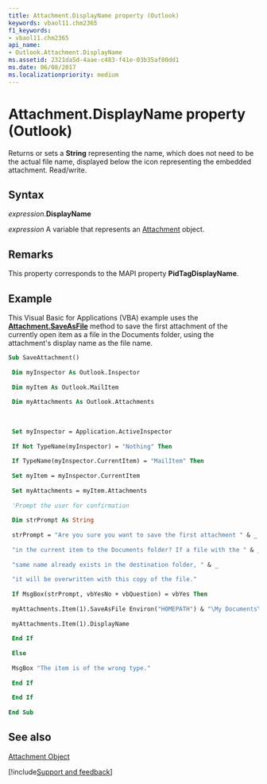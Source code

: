 ```yaml
---
title: Attachment.DisplayName property (Outlook)
keywords: vbaol11.chm2365
f1_keywords:
- vbaol11.chm2365
api_name:
- Outlook.Attachment.DisplayName
ms.assetid: 2321da5d-4aae-c483-f41e-03b35af80dd1
ms.date: 06/08/2017
ms.localizationpriority: medium
---
```



# Attachment.DisplayName property (Outlook)

Returns or sets a **String** representing the name, which does not need to be the actual file name, displayed below the icon representing the embedded attachment. Read/write.


## Syntax

_expression_.**DisplayName**

_expression_ A variable that represents an [Attachment](Outlook.Attachment.md) object.


## Remarks

This property corresponds to the MAPI property **PidTagDisplayName**.


## Example

This Visual Basic for Applications (VBA) example uses the **[Attachment.SaveAsFile](Outlook.Attachment.SaveAsFile.md)** method to save the first attachment of the currently open item as a file in the Documents folder, using the attachment's display name as the file name.


```vb
Sub SaveAttachment() 
 
 Dim myInspector As Outlook.Inspector 
 
 Dim myItem As Outlook.MailItem 
 
 Dim myAttachments As Outlook.Attachments 
 
 
 
 Set myInspector = Application.ActiveInspector 
 
 If Not TypeName(myInspector) = "Nothing" Then 
 
 If TypeName(myInspector.CurrentItem) = "MailItem" Then 
 
 Set myItem = myInspector.CurrentItem 
 
 Set myAttachments = myItem.Attachments 
 
 'Prompt the user for confirmation 
 
 Dim strPrompt As String 
 
 strPrompt = "Are you sure you want to save the first attachment " & _ 
 
 "in the current item to the Documents folder? If a file with the " & _ 
 
 "same name already exists in the destination folder, " & _ 
 
 "it will be overwritten with this copy of the file." 
 
 If MsgBox(strPrompt, vbYesNo + vbQuestion) = vbYes Then 
 
 myAttachments.Item(1).SaveAsFile Environ("HOMEPATH") & "\My Documents\" & _ 
 
 myAttachments.Item(1).DisplayName 
 
 End If 
 
 Else 
 
 MsgBox "The item is of the wrong type." 
 
 End If 
 
 End If 
 
End Sub
```


## See also


[Attachment Object](Outlook.Attachment.md)

[!include[Support and feedback](~/includes/feedback-boilerplate.md)]